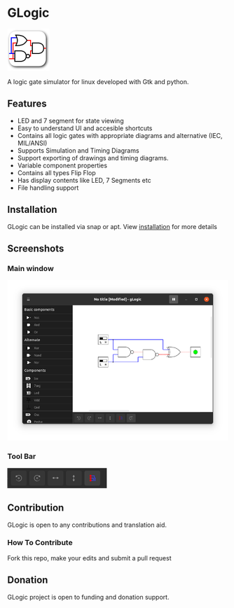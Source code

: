 # GLogic

![GLogic Logo](./data/images/glogic.png)

A logic gate simulator for linux developed with Gtk and python.

## Features

* LED and 7 segment for state viewing
* Easy to understand UI and accesible shortcuts
* Contains all logic gates with appropriate diagrams and alternative (IEC, MIL/ANSI)
* Supports Simulation and Timing Diagrams
* Support exporting of drawings and timing diagrams.
* Variable component properties
* Contains all types Flip Flop
* Has display contents like LED, 7 Segments etc
* File handling support

## Installation

GLogic can be installed via snap or apt. View [installation](./INSTALL) for more details

## Screenshots

### Main window

![Main window](./screenshots/glogic-window.png)

### Tool Bar

![Tool Bar](./screenshots/glogic-toolbar.png)

## Contribution

GLogic is open to any contributions and translation aid.

### How To Contribute

Fork this repo, make your edits and submit a pull request

## Donation

GLogic project is open to funding and donation support.

